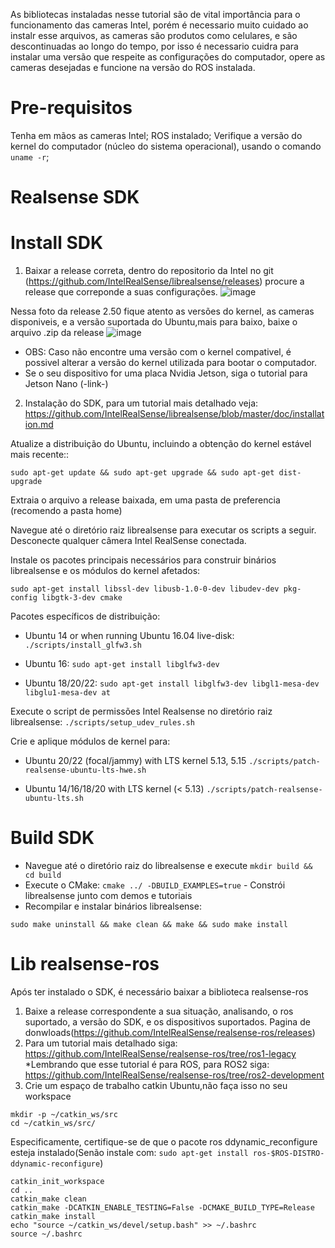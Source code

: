 As bibliotecas instaladas nesse tutorial são de vital importância para o funcionamento das cameras Intel, porém é necessario muito cuidado ao instalr esse arquivos,
as cameras são produtos como celulares, e são descontinuadas ao longo do tempo, por isso é necessario cuidra para instalar uma versão que respeite as configurações do
computador, opere as cameras desejadas e funcione na versão do ROS instalada.

# Pre-requisitos
Tenha em mãos as cameras Intel;
ROS instalado;
Verifique a versão do kernel do computador (núcleo do sistema operacional), usando o comando ```uname -r```;

# Realsense SDK
# Install SDK
1. Baixar a release correta, dentro do repositorio da Intel no git (https://github.com/IntelRealSense/librealsense/releases) procure a release que correponde a
suas configurações.
![image](https://github.com/julioGSabka/IEEE_OPEN_Tutorials/assets/99331176/459b52ab-eb1e-47fb-a46e-06dcac425c2b)

Nessa foto da release 2.50 fique atento as versões do kernel, as cameras disponiveis, e a versão suportada do Ubuntu,mais para baixo, baixe o arquivo .zip da release
![image](https://github.com/julioGSabka/IEEE_OPEN_Tutorials/assets/99331176/2e68eafd-a868-4cea-baea-c505324f4129)

* OBS: Caso não encontre uma versão com o kernel compativel, é possivel alterar a versão do kernel utilizada para bootar o computador.
* Se o seu dispositivo for uma placa Nvidia Jetson, siga o tutorial para Jetson Nano (-link-)
2. Instalação do SDK, para um tutorial mais detalhado veja: https://github.com/IntelRealSense/librealsense/blob/master/doc/installation.md

Atualize a distribuição do Ubuntu, incluindo a obtenção do kernel estável mais recente::
```
sudo apt-get update && sudo apt-get upgrade && sudo apt-get dist-upgrade
```
Extraia o arquivo a release baixada, em uma pasta de preferencia (recomendo a pasta home)

Navegue até o diretório raiz librealsense para executar os scripts a seguir.
Desconecte qualquer câmera Intel RealSense conectada.

Instale os pacotes principais necessários para construir binários librealsense e os módulos do kernel afetados:

```sudo apt-get install libssl-dev libusb-1.0-0-dev libudev-dev pkg-config libgtk-3-dev cmake```

Pacotes específicos de distribuição:

  * Ubuntu 14 or when running Ubuntu 16.04 live-disk:
    ```./scripts/install_glfw3.sh```

  * Ubuntu 16:
    ```sudo apt-get install libglfw3-dev```

  * Ubuntu 18/20/22:
    ```sudo apt-get install libglfw3-dev libgl1-mesa-dev libglu1-mesa-dev at```
    
Execute o script de permissões Intel Realsense no diretório raiz librealsense:
```./scripts/setup_udev_rules.sh```

Crie e aplique módulos de kernel para:

 * Ubuntu 20/22 (focal/jammy) with LTS kernel 5.13, 5.15
    ```./scripts/patch-realsense-ubuntu-lts-hwe.sh```

 * Ubuntu 14/16/18/20 with LTS kernel (< 5.13)
    ```./scripts/patch-realsense-ubuntu-lts.sh```
# Build SDK
* Navegue até o diretório raiz do librealsense e execute
```mkdir build && cd build```
* Execute o CMake:
```cmake ../ -DBUILD_EXAMPLES=true``` - Constrói librealsense junto com demos e tutoriais
* Recompilar e instalar binários librealsense:

```sudo make uninstall && make clean && make && sudo make install```
# Lib realsense-ros
Após ter instalado o SDK, é necessário baixar a biblioteca realsense-ros
1. Baixe a release correspondente a sua situação, analisando, o ros suportado, a versão do SDK, e os dispositivos suportados.
Pagina de donwloads(https://github.com/IntelRealSense/realsense-ros/releases)
2. Para um tutorial mais detalhado siga: https://github.com/IntelRealSense/realsense-ros/tree/ros1-legacy
*Lembrando que esse tutorial é para ROS, para ROS2 siga: https://github.com/IntelRealSense/realsense-ros/tree/ros2-development
3. Crie um espaço de trabalho catkin Ubuntu,não faça isso no seu workspace
```
mkdir -p ~/catkin_ws/src
cd ~/catkin_ws/src/
```
Especificamente, certifique-se de que o pacote ros ddynamic_reconfigure esteja instalado(Senão instale com: ```sudo apt-get install ros-$ROS-DISTRO-ddynamic-reconfigure```)
```
catkin_init_workspace
cd ..
catkin_make clean
catkin_make -DCATKIN_ENABLE_TESTING=False -DCMAKE_BUILD_TYPE=Release
catkin_make install
echo "source ~/catkin_ws/devel/setup.bash" >> ~/.bashrc
source ~/.bashrc
```
